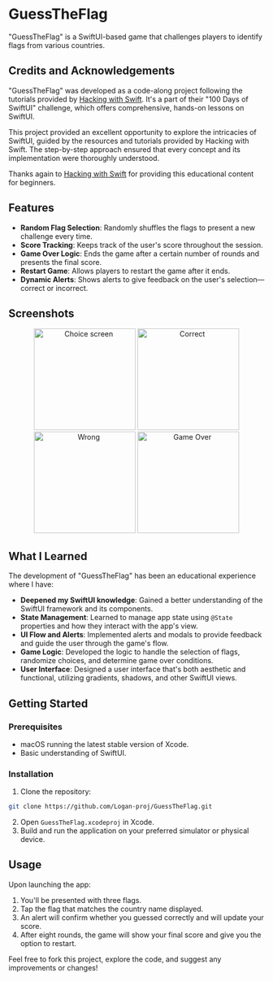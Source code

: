 # GuessTheFlag

"GuessTheFlag" is a SwiftUI-based game that challenges players to identify flags from various countries. 

## Credits and Acknowledgements

"GuessTheFlag" was developed as a code-along project following the tutorials provided by [Hacking with Swift](https://www.hackingwithswift.com/100/swiftui). It's a part of their "100 Days of SwiftUI" challenge, which offers comprehensive, hands-on lessons on SwiftUI.

This project provided an excellent opportunity to explore the intricacies of SwiftUI, guided by the resources and tutorials provided by Hacking with Swift. The step-by-step approach ensured that every concept and its implementation were thoroughly understood.

Thanks again to [Hacking with Swift](https://www.hackingwithswift.com) for providing this educational content for beginners.

## Features

- **Random Flag Selection**: Randomly shuffles the flags to present a new challenge every time.
- **Score Tracking**: Keeps track of the user's score throughout the session.
- **Game Over Logic**: Ends the game after a certain number of rounds and presents the final score.
- **Restart Game**: Allows players to restart the game after it ends.
- **Dynamic Alerts**: Shows alerts to give feedback on the user's selection—correct or incorrect.

## Screenshots

<p align="center">
  <img src="https://user-images.githubusercontent.com/79545798/281601564-6e4f7abd-1c53-4aed-aeec-02933bd2d6bf.png" alt="Choice screen" width="200"/>
  <img src="https://user-images.githubusercontent.com/79545798/281601608-78ea1f10-1d2d-4387-8509-a43bb6b87a49.png" alt="Correct" width="200"/>
  <img src="https://user-images.githubusercontent.com/79545798/281601632-d41ef3b8-3cce-47f3-a630-782f2f1ec06f.png" alt="Wrong" width="200"/>
  <img src="https://user-images.githubusercontent.com/79545798/281601650-703dc363-be83-4718-9de8-7e218be2ae02.png" alt="Game Over" width="200"/>
</p>

## What I Learned

The development of "GuessTheFlag" has been an educational experience where I have:

- **Deepened my SwiftUI knowledge**: Gained a better understanding of the SwiftUI framework and its components.
- **State Management**: Learned to manage app state using `@State` properties and how they interact with the app's view.
- **UI Flow and Alerts**: Implemented alerts and modals to provide feedback and guide the user through the game's flow.
- **Game Logic**: Developed the logic to handle the selection of flags, randomize choices, and determine game over conditions.
- **User Interface**: Designed a user interface that's both aesthetic and functional, utilizing gradients, shadows, and other SwiftUI views.

## Getting Started

### Prerequisites

- macOS running the latest stable version of Xcode.
- Basic understanding of SwiftUI.

### Installation

1. Clone the repository:
```sh
git clone https://github.com/Logan-proj/GuessTheFlag.git
```
2. Open `GuessTheFlag.xcodeproj` in Xcode.
3. Build and run the application on your preferred simulator or physical device.

## Usage

Upon launching the app:

1. You'll be presented with three flags.
2. Tap the flag that matches the country name displayed.
3. An alert will confirm whether you guessed correctly and will update your score.
4. After eight rounds, the game will show your final score and give you the option to restart.

Feel free to fork this project, explore the code, and suggest any improvements or changes!
